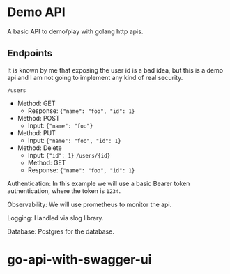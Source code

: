 # Demo API

A basic API to demo/play with golang http apis. 

## Endpoints

It is known by me that exposing the user id is a bad idea, but this is a demo api 
and I am not going to implement any kind of real security.

`/users`
- Method: GET
  - Response: `{"name": "foo", "id": 1}`
- Method: POST
  - Input: `{"name": "foo"}`
- Method: PUT
  - Input: `{"name": "foo", "id": 1}`
- Method: Delete
    - Input: `{"id": 1}`
`/users/{id}`
    - Method: GET
    - Response: `{"name": "foo", "id": 1}`

Authentication: 
In this example we will use a basic Bearer token authentication, where the token is `1234`.

Observability: 
We will use prometheus to monitor the api.

Logging:
Handled via slog library.

Database: 
Postgres for the database.
# go-api-with-swagger-ui
